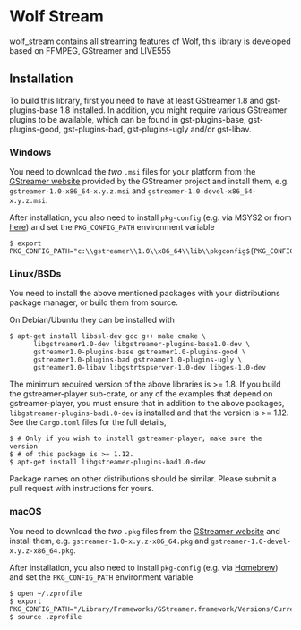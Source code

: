 # Wolf Stream
wolf_stream contains all streaming features of Wolf, this library is developed based on FFMPEG, GStreamer and LIVE555

## Installation

To build this library, first you need to have at least GStreamer 1.8 and gst-plugins-base 1.8 installed. In addition, you might require various GStreamer plugins to be
available, which can be found in gst-plugins-base, gst-plugins-good,
gst-plugins-bad, gst-plugins-ugly and/or gst-libav.

<a name="installation-windows"/>

### Windows

You need to download the *two* `.msi` files for your platform from the
[GStreamer website](https://gstreamer.freedesktop.org/data/pkg/windows/) provided by
the GStreamer project and install them, e.g. `gstreamer-1.0-x86_64-x.y.z.msi` and
`gstreamer-1.0-devel-x86_64-x.y.z.msi`.

After installation, you also need to install `pkg-config` (e.g. via MSYS2 or
from [here](https://sourceforge.net/projects/pkgconfiglite/))
and set the `PKG_CONFIG_PATH` environment variable

```console
$ export PKG_CONFIG_PATH="c:\\gstreamer\\1.0\\x86_64\\lib\\pkgconfig${PKG_CONFIG_PATH:+:$PKG_CONFIG_PATH}"
```

<a name="installation-linux"/>

### Linux/BSDs

You need to install the above mentioned packages with your distributions
package manager, or build them from source.

On Debian/Ubuntu they can be installed with

```console
$ apt-get install libssl-dev gcc g++ make cmake \
      libgstreamer1.0-dev libgstreamer-plugins-base1.0-dev \
      gstreamer1.0-plugins-base gstreamer1.0-plugins-good \
      gstreamer1.0-plugins-bad gstreamer1.0-plugins-ugly \
      gstreamer1.0-libav libgstrtspserver-1.0-dev libges-1.0-dev
```

The minimum required version of the above libraries is >= 1.8. If you
build the gstreamer-player sub-crate, or any of the examples that
depend on gstreamer-player, you must ensure that in addition to the
above packages, `libgstreamer-plugins-bad1.0-dev` is installed and
that the version is >= 1.12. See the `Cargo.toml` files for the full
details,

```console
$ # Only if you wish to install gstreamer-player, make sure the version
$ # of this package is >= 1.12.
$ apt-get install libgstreamer-plugins-bad1.0-dev
```

Package names on other distributions should be similar.
Please submit a pull request with instructions for yours.

<a name="installation-macos"/>

### macOS

You need to download the *two* `.pkg` files from the [GStreamer website](https://gstreamer.freedesktop.org/data/pkg/osx/) and install them, e.g. `gstreamer-1.0-x.y.z-x86_64.pkg` and
`gstreamer-1.0-devel-x.y.z-x86_64.pkg`.

After installation, you also need to install `pkg-config` (e.g. via [Homebrew](https://brew.sh/))
and set the `PKG_CONFIG_PATH` environment variable

```console
$ open ~/.zprofile
$ export PKG_CONFIG_PATH="/Library/Frameworks/GStreamer.framework/Versions/Current/lib/pkgconfig${PKG_CONFIG_PATH:+:$PKG_CONFIG_PATH}"
$ source .zprofile
```

